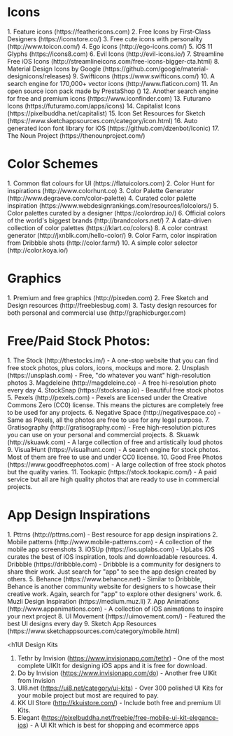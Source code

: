 <h1>Icons</h1>
1. Feature icons (https://feathericons.com)
2. Free Icons by First-Class Designers (https://iconstore.co/)
3. Free cute icons with personality (http://www.toicon.com/)
4. Ego icons (http://ego-icons.com/)
5. iOS 11 Glyphs (https://icons8.com)
6. Evil Icons (http://evil-icons.io/)
7. Streamline Free iOS Icons (http://streamlineicons.com/free-icons-bigger-cta.html)
8. Material Design Icons by Google (https://github.com/google/material-designicons/releases)
9. Swifticons (https://www.swifticons.com/)
10. A search engine for 170,000+ vector icons (http://www.flaticon.com)
11. An open source icon pack made by PrestaShop ()
12. Another search engine for free and premium icons (https://www.iconfinder.com)
13. Futuramo Icons (https://futuramo.com/apps/icons)
14. Capitalist Icons (https://pixelbuddha.net/capitalist)
15. Icon Set Resources for Sketch (https://www.sketchappsources.com/category/icon.html)
16. Auto generated icon font library for iOS (https://github.com/dzenbot/Iconic)
17. The Noun Project (https://thenounproject.com/)

<h1>Color Schemes</h1>
1. Common flat colours for UI (https://flatuicolors.com)
2. Color Hunt for inspirations (http://www.colorhunt.co)
3. Color Palette Generator (http://www.degraeve.com/color-palette)
4. Curated color palette inspiration (https://www.webdesignrankings.com/resources/lolcolors/)
5. Color palettes curated by a designer (https://colordrop.io/)
6. Official colors of the world's biggest brands (http://brandcolors.net/)
7. A data-driven collection of color palettes (https://klart.co/colors)
8. A color contrast generator (http://jxnblk.com/hello-color/)
9. Color Farm, color inspiration from Dribbble shots (http://color.farm/)
10. A simple color selector (http://color.koya.io/)

<h1>Graphics</h1>
1. Premium and free graphics (http://pixeden.com)
2. Free Sketch and Design resources (http://freebiesbug.com)
3. Tasty design resources for both personal and commercial use (http://graphicburger.com)

<h1>Free/Paid Stock Photos:</h1>
1. The Stock (http://thestocks.im/) - A one-stop website that you can find free stock photos,
plus colors, icons, mockups and more.
2. Unsplash (https://unsplash.com) - Free, "do whatever you want" high-resolution photos
3. Magdeleine (http://magdeleine.co) - A free hi-resolution photo every day
4. StockSnap (https://stocksnap.io) - Beautiful free stock photos
5. Pexels (http://pexels.com) - Pexels are licensed under the Creative Commons Zero (CC0)
license. This means the pictures are completely free to be used for any projects.
6. Negative Space (http://negativespace.co) - Same as Pexels, all the photos are free to use
for any legal purpose.
7. Gratisography (http://gratisography.com) - Free high-resolution pictures you can use on
your personal and commercial projects.
8. Skuawk (http://skuawk.com) - A large collection of free and artistically loud photos
9. VisualHunt (https://visualhunt.com) - A search engine for stock photos. Most of them are
free to use and under CC0 license.
10. Good Free Photos (https://www.goodfreephotos.com) - A large collection of free stock
photos but the quality varies.
11. Tookapic (https://stock.tookapic.com/) - A paid service but all are high quality photos that
are ready to use in commercial projects.

<h1>App Design Inspirations</h1>
1. Pttrns (http://pttrns.com) - Best resource for app design inspirations
2. Mobile patterns (http://www.mobile-patterns.com) - A collection of the mobile app
screenshots
3. iOSUp (https://ios.uplabs.com) - UpLabs iOS curates the best of iOS inspiration, tools and
downloadable resources.
4. Dribbble (https://dribbble.com) - Dribbble is a community for designers to share their
work. Just search for "app" to see the app design created by others.
5. Behance (https://www.behance.net) - Similar to Dribbble, Behance is another community
website for designers to s howcase their creative work. Again, search for "app" to explore
other designers' work.
6. Muzli Design Inspiration (https://medium.muz.li)
7. App Animations (http://www.appanimations.com) - A collection of iOS animations to inspire your next project
8. UI Movement (https://uimovement.com/) - Featured the best UI designs every day
9. Sketch App Resources (https://www.sketchappsources.com/category/mobile.html)

<h1UI Design Kits</h1>
1. Tethr by Invision (https://www.invisionapp.com/tethr) - One of the most complete UIKIt for
designing iOS apps and it is free for download.
2. Do by Invision (https://www.invisionapp.com/do) - Another free UIKit from Invision
3. UI8.net (https://ui8.net/category/ui-kits) - Over 300 polished UI Kits for your mobile project
but most are required to pay.
4. KK UI Store (http://kkuistore.com/) - Include both free and premium UI Kits.
5. Elegant (https://pixelbuddha.net/freebie/free-mobile-ui-kit-elegance-ios) - A UI KIt which is
best for shopping and ecommerce apps
